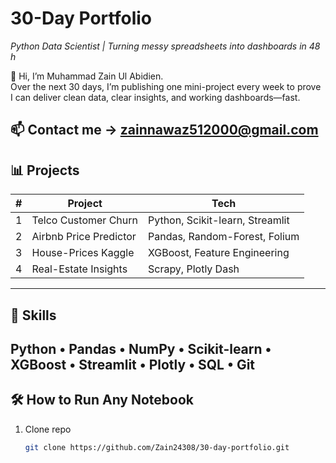 # 30-Day Portfolio  
*Python Data Scientist | Turning messy spreadsheets into dashboards in 48 h*

👋 Hi, I’m Muhammad Zain Ul Abidien.  
Over the next 30 days, I’m publishing one mini-project every week to prove I can deliver clean data, clear insights, and working dashboards—fast.

📫 Contact me → zainnawaz512000@gmail.com
---

## 📊 Projects
| # | Project | Tech |
|---|---------|------|
| 1 | Telco Customer Churn | Python, Scikit-learn, Streamlit |
| 2 | Airbnb Price Predictor | Pandas, Random-Forest, Folium |
| 3 | House-Prices Kaggle | XGBoost, Feature Engineering |
| 4 | Real-Estate Insights | Scrapy, Plotly Dash |
---

## 🧰 Skills
Python • Pandas • NumPy • Scikit-learn • XGBoost • Streamlit • Plotly • SQL • Git
---

## 🛠️ How to Run Any Notebook
1. Clone repo  
   ```bash
   git clone https://github.com/Zain24308/30-day-portfolio.git

